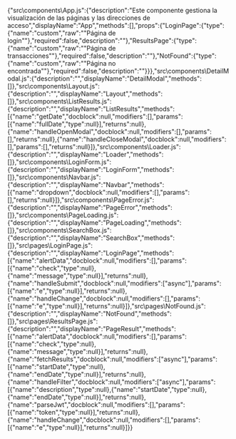 {"src\\components\\App.js":{"description":"Este componente gestiona la visualización de las páginas  y las direcciones de acceso","displayName":"App","methods":[],"props":{"LoginPage":{"type":{"name":"custom","raw":"\"Página de login\""},"required":false,"description":""},"ResultsPage":{"type":{"name":"custom","raw":"\"Página de transacciones\""},"required":false,"description":""},"NotFound":{"type":{"name":"custom","raw":"\"Página no encontrada\""},"required":false,"description":""}}},"src\\components\\DetailModal.js":{"description":"","displayName":"DetailModal","methods":[]},"src\\components\\Layout.js":{"description":"","displayName":"Layout","methods":[]},"src\\components\\ListResults.js":{"description":"","displayName":"ListResults","methods":[{"name":"getDate","docblock":null,"modifiers":[],"params":[{"name":"fullDate","type":null}],"returns":null},{"name":"handleOpenModal","docblock":null,"modifiers":[],"params":[],"returns":null},{"name":"handleCloseModal","docblock":null,"modifiers":[],"params":[],"returns":null}]},"src\\components\\Loader.js":{"description":"","displayName":"Loader","methods":[]},"src\\components\\LoginForm.js":{"description":"","displayName":"LoginForm","methods":[]},"src\\components\\Navbar.js":{"description":"","displayName":"Navbar","methods":[{"name":"dropdown","docblock":null,"modifiers":[],"params":[],"returns":null}]},"src\\components\\PageError.js":{"description":"","displayName":"PageError","methods":[]},"src\\components\\PageLoading.js":{"description":"","displayName":"PageLoading","methods":[]},"src\\components\\SearchBox.js":{"description":"","displayName":"SearchBox","methods":[]},"src\\pages\\LoginPage.js":{"description":"","displayName":"LoginPage","methods":[{"name":"alertData","docblock":null,"modifiers":[],"params":[{"name":"check","type":null},{"name":"message","type":null}],"returns":null},{"name":"handleSubmit","docblock":null,"modifiers":["async"],"params":[{"name":"e","type":null}],"returns":null},{"name":"handleChange","docblock":null,"modifiers":[],"params":[{"name":"e","type":null}],"returns":null}]},"src\\pages\\NotFound.js":{"description":"","displayName":"NotFound","methods":[]},"src\\pages\\ResultsPage.js":{"description":"","displayName":"PageResult","methods":[{"name":"alertData","docblock":null,"modifiers":[],"params":[{"name":"check","type":null},{"name":"message","type":null}],"returns":null},{"name":"fetchResults","docblock":null,"modifiers":["async"],"params":[{"name":"startDate","type":null},{"name":"endDate","type":null}],"returns":null},{"name":"handleFilter","docblock":null,"modifiers":["async"],"params":[{"name":"description","type":null},{"name":"startDate","type":null},{"name":"endDate","type":null}],"returns":null},{"name":"parseJwt","docblock":null,"modifiers":[],"params":[{"name":"token","type":null}],"returns":null},{"name":"handleChange","docblock":null,"modifiers":[],"params":[{"name":"e","type":null}],"returns":null}]}}